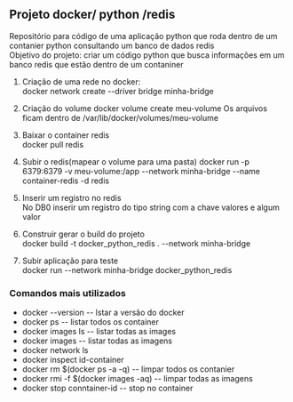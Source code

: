## Projeto docker/ python /redis
Repositório para código de uma aplicação python que roda dentro de um contanier python consultando um banco de dados redis  
Objetivo do projeto: criar um código python que busca informações em um banco redis que estão dentro de um contaniner  

1) Criação de uma rede no docker:  
docker network create --driver  bridge minha-bridge

2) Criação do volume 
docker volume create meu-volume 
Os arquivos ficam dentro de /var/lib/docker/volumes/meu-volume

3) Baixar o container redis  
docker pull redis

4) Subir o redis(mapear o volume para uma pasta)
docker run -p 6379:6379 -v meu-volume:/app  --network minha-bridge --name container-redis -d redis

5) Inserir um registro no redis  
No DB0 inserir um registro do tipo string com  a chave valores e algum valor

6) Construir gerar o build do projeto  
docker build -t docker_python_redis . --network minha-bridge

7) Subir aplicação para teste  
docker run  --network minha-bridge docker_python_redis


### Comandos mais utilizados  
- docker --version  -- lstar a versão do docker
- docker ps -- listar todos os container
- docker images ls -- listar todas as images
- docker images  -- listar todas as imagens
- docker network ls 
- docker inspect id-container
- docker rm $(docker ps -a -q) -- limpar todos os contanier
- docker rmi -f  $(docker images -aq) -- limpar todas as imagens
- docker stop conntainer-id  -- stop no container
